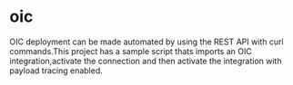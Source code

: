 # oic
OIC deployment can be made automated  by using the REST API with curl commands.This project has a sample script thats imports an OIC integration,activate the connection and then activate the integration with payload tracing enabled.
